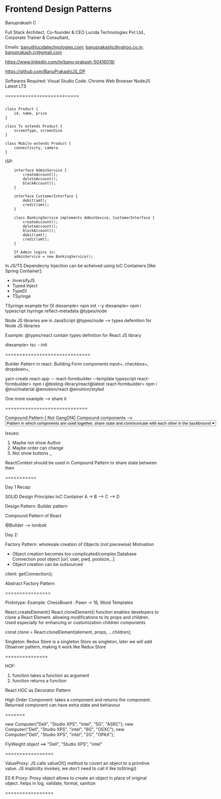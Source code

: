# Frontend Design Patterns
Banuprakash C

Full Stack Architect,
Co-founder & CEO Lucida Technologies Pvt Ltd.,
Corporate Trainer & Consultant,

Emails: banu@lucidatechnologies.com; banuprakashc@yahoo.co.in; banuprakash.cr@gmail.com

https://www.linkedin.com/in/banu-prakash-50416019/

https://github.com/BanuPrakash/JS_DP

Softwares Required:
Visual Studio Code.
Chrome Web Browser
NodeJS Latest LTS

==========================

```

class Product {
    id, name, price
}

class Tv extends Product {
    screenType, screenSize
}

class Mobile extends Product {
    connectivity, camera
}

```

ISP:

```
    interface AdminService {
        createAccount();
        deleteAccount();
        blockAccount();
    }

    interface CustomerInterface {
        debit(amt);
        credit(amt);
    }

    class BankingService implements AdminSevice, CustomerInterface {
        createAccount();
        deleteAccount();
        blockAccount();
        debit(amt);
        credit(amt);
    }

    If Admin logins in:
    adminService = new BankingService();

```

In JS/TS Dependecny Injection can be acheived using IoC Containers [like Spring Container]:
* InversifyJS
* Typed Inject
* TypeDI
* TSyringe

TSyringe example for DI
diexample> npm init --y
diexample> npm i typescript tsyringe reflect-metadata @types/node

Node JS libraries are in JavaScript
@types/node --> types defenition for Node JS libraries

Example:
@types/react contain types definition for React JS library

diexample> tsc --init

==============================

Builder Pattern in react.
Building Form components
input+, checkbox+, dropdown+, 

yarn create react-app -- react-formbuilder --template typescript
react-formbuilder> npm i @testing-library/react@latest
react-formbuilder> npm i @mui/material @emotion/react @emotion/styled

One more example --> share it 

=============================

Compound Pattern  [ Not GangOf4]
Compound components --> <select> <option>
Pattern in which components are used together, share state and communicate with each other in the backbround

Issues:
1) Maybe not show Author
2) Maybe order can change
3) Not show buttons ,,

ReactContext should be used in Compound Pattern  to share state between then

===========

Day 1 Recap:

SOLID Design Principles
IoC Container
A -> B --> C --> D

Design Pattern: Builder pattern

Compound Pattern of React

@Builder --> lombok

Day 2:

Factory Pattern: wholesale creation of Objects (not piecewise)
Motivation
* Object creation becomes too complicated/complex
 Database Connection pool object [url, user, pwd, poolsize,..]
* Object creation can be outsourced

client: getConnection();

Abstract Factory Pattern

================

Prototype: 
Example: ChessBoard : Pawn -> 16, Word Templates

React.createElement()
React.cloneElement() function enables developers to clone a React Element. allowing modifications to its props and children. Used especially for enhancing or customization children components

const clone = React.cloneElement(element, props, ...children);

Singleton: Redux Store is a singleton
Store as singleton, later we will add Observer pattern, making it work like Redux Store

===============

HOF: 
1) function takes a function as argument
2) function returns a function

React HOC as Decorator Pattern

High Order Component: takes a component and returns the component.
Returned component can have extra state and behiavour

=======

new Computer("Dell", "Studio XPS", "intel", "5G", "ASRC");
new Computer("Dell", "Studio XPS", "intel", "6G", "OSXC");
new Computer("Dell", "Studio XPS", "intel", "2G", "OPAX");



FlyWeight object ==> "Dell", "Studio XPS", "intel" 

=================

ValueProxy: JS calls valueOf() method to covert an object to a primitive value. JS implicilty invokes, we don't need to call it like toString()

ES 6 Proxy: Proxy object allows to create an object in place of original object.
helps in log, validate, format, sanitize 

=================


